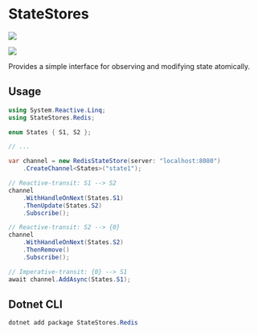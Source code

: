 # StateStores

[![](https://github.com/JanDonnermayer/StateStores/workflows/UnitTests/badge.svg)](
https://github.com/JanDonnermayer/StateStores/actions)

[![](https://img.shields.io/badge/nuget-v0.0.4-blue.svg)](
https://www.nuget.org/packages/StateStores.Redis/)

Provides a simple interface for observing and modifying state atomically.

## Usage

```csharp
using System.Reactive.Linq;
using StateStores.Redis;

enum States { S1, S2 };

// ...

var channel = new RedisStateStore(server: "localhost:8080")
    .CreateChannel<States>("state1");

// Reactive-transit: S1 --> S2
channel
    .WithHandleOnNext(States.S1)
    .ThenUpdate(States.S2)
    .Subscribe();

// Reactive-transit: S2 --> {0}
channel
    .WithHandleOnNext(States.S2)
    .ThenRemove()
    .Subscribe();

// Imperative-transit: {0} --> S1
await channel.AddAsync(States.S1);
```

## Dotnet CLI

```powershell
dotnet add package StateStores.Redis
```
